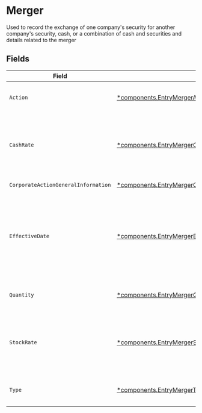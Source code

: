# Merger

Used to record the exchange of one company's security for another company's security, cash, or a combination of cash and securities and details related to the merger


## Fields

| Field                                                                                                                                                                     | Type                                                                                                                                                                      | Required                                                                                                                                                                  | Description                                                                                                                                                               | Example                                                                                                                                                                   |
| ------------------------------------------------------------------------------------------------------------------------------------------------------------------------- | ------------------------------------------------------------------------------------------------------------------------------------------------------------------------- | ------------------------------------------------------------------------------------------------------------------------------------------------------------------------- | ------------------------------------------------------------------------------------------------------------------------------------------------------------------------- | ------------------------------------------------------------------------------------------------------------------------------------------------------------------------- |
| `Action`                                                                                                                                                                  | [*components.EntryMergerAction](../../models/components/entrymergeraction.md)                                                                                             | :heavy_minus_sign:                                                                                                                                                        | Corresponds to whether the entry is incoming outgoing                                                                                                                     | INCOMING                                                                                                                                                                  |
| `CashRate`                                                                                                                                                                | [*components.EntryMergerCashRate](../../models/components/entrymergercashrate.md)                                                                                         | :heavy_minus_sign:                                                                                                                                                        | The rate (raw value, not a percentage, example: 50% will be .5 in this field) at which cash will be disbursed to the shareholder                                          | {<br/>"value": "0.25"<br/>}                                                                                                                                               |
| `CorporateActionGeneralInformation`                                                                                                                                       | [*components.EntryMergerCorporateActionGeneralInformation](../../models/components/entrymergercorporateactiongeneralinformation.md)                                       | :heavy_minus_sign:                                                                                                                                                        | Common fields for corporate actions                                                                                                                                       |                                                                                                                                                                           |
| `EffectiveDate`                                                                                                                                                           | [*components.EntryMergerEffectiveDate](../../models/components/entrymergereffectivedate.md)                                                                               | :heavy_minus_sign:                                                                                                                                                        | Effective date as declared by the primary exchange that generally coincides with cessation of trading in the old security and commencement of trading in the new security | {<br/>"day": 14,<br/>"month": 5,<br/>"year": 2024<br/>}                                                                                                                   |
| `Quantity`                                                                                                                                                                | [*components.EntryMergerQuantity](../../models/components/entrymergerquantity.md)                                                                                         | :heavy_minus_sign:                                                                                                                                                        | Corresponds to the position's trade quantity                                                                                                                              | {<br/>"value": "0.25"<br/>}                                                                                                                                               |
| `StockRate`                                                                                                                                                               | [*components.EntryMergerStockRate](../../models/components/entrymergerstockrate.md)                                                                                       | :heavy_minus_sign:                                                                                                                                                        | The rate (raw value, not a percentage, example: 50% will be .5 in this field) at which shares will be disbursed to the shareholder                                        | {<br/>"value": "0.25"<br/>}                                                                                                                                               |
| `Type`                                                                                                                                                                    | [*components.EntryMergerType](../../models/components/entrymergertype.md)                                                                                                 | :heavy_minus_sign:                                                                                                                                                        | Corresponds to whether the event is CASH \| STOCK \| CASH_AND_STOCK                                                                                                       | CASH                                                                                                                                                                      |